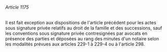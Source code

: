 ###### Article 1175

Il est fait exception aux dispositions de l'article précédent pour les actes sous signature privée relatifs au droit de la famille et des successions, sauf les conventions sous signature privée contresignées par avocats en présence des parties et déposées au rang des minutes d'un notaire selon les modalités prévues aux articles 229-1 à 229-4 ou à l'article 298.

